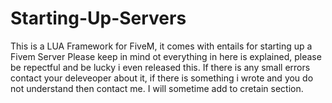 # Starting-Up-Servers
This is a LUA Framework for FiveM, it comes with entails for starting up a Fivem Server 
Please keep in mind ot everything in here is explained, please be repectful and be lucky i even released this.
If there is any small errors contact your deleveoper about it, if there is something i wrote and you do not understand then contact me. 
I will sometime add to cretain section. 
